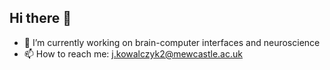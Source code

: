 ## Hi there 👋

- 🔭 I’m currently working on brain-computer interfaces and neuroscience
- 📫 How to reach me: j.kowalczyk2@mewcastle.ac.uk

